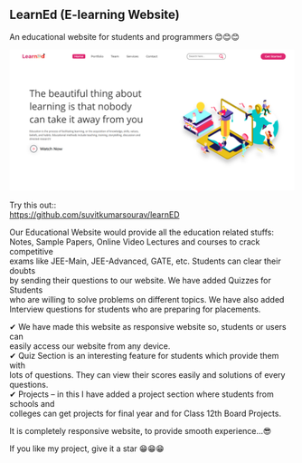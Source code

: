 ## LearnEd (E-learning Website)
An educational website for students and programmers 😊😊😊  

![](pcView.png)

Try this out::  
https://github.com/suvitkumarsourav/learnED

Our Educational Website would provide all the education related stuffs:  
Notes, Sample Papers, Online Video Lectures and courses to crack competitive  
exams like JEE-Main, JEE-Advanced, GATE, etc. Students can clear their doubts  
by sending their questions to our website. We have added Quizzes for Students  
who are willing to solve problems on different topics. We have also added  
Interview questions for students who are preparing for placements.  
  
✔ We have made this website as responsive website so, students or users can  
   easily access our website from  any device.  
✔ Quiz Section is an interesting feature for students which provide them with  
   lots of questions. They can view their scores easily and solutions of every questions.  
✔ Projects – in this I have added a project section where students from schools and  
   colleges can get projects for final year and for Class 12th Board Projects.  
   
It is completely responsive website, to provide smooth experience...😎  

If you like my project, give it a star  😁😁😁
